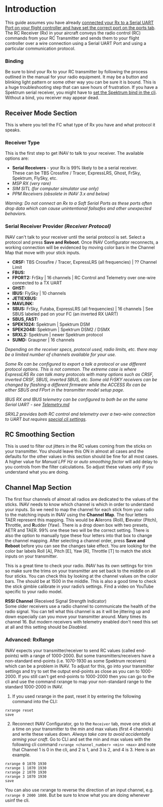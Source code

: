 # Introduction
This guide assumes you have already [connected your Rx to a Serial UART Port on your flight controller and have set the correct port on the ports tab](https://github.com/iNavFlight/inav/wiki/Ports-Tab). The RC Receiver (Rx) in your aircraft conveys the radio control (RC) commands from your RC Transmitter and sends them to your flight controller over a wire connection using a Serial UART Port and using a particular communication protocol.

### Binding
Be sure to bind your Rx to your RC transmitter by following the process outlined in the manual for your radio equipment. It may be a button and blinking light pattern or some other way you can be sure it is bound. This is a huge troubleshooting step that can save hours of frustration. If you have a Spektrum serial receiver, you might have to [set the Spektrum bind in the cli](https://github.com/iNavFlight/inav/blob/master/docs/Spektrum%20bind.md). Without a bind, you receiver may appear dead.

## Receiver Mode Section
This is where you tell the FC what type of Rx you have and what protocol it speaks.

### Receiver Type
This is the first step to get INAV to talk to your receiver. The available options are:
- **Serial Receivers** - your Rx is 99% likely to be a serial receiver.\
These can be TBS Crossfire / Tracer, ExpressLRS, Ghost, FrSky, Spektrum, FlySky, etc.
- _MSP RX (very rare)_
- _SIM SITL (for computer simulator use only)_
- _PPM Receivers (obsolete in INAV 3.x and below)_

*Warning: Do not connect an Rx to a Soft Serial Ports as these ports often drop data which can cause unintentional failsafes and other unexpected behaviors.*

### Serial Receiver Provider *(Receiver Protocol)*
INAV can't talk to your receiver until the serial protocol is set. Select a protocol and press **Save and Reboot**. Once INAV Configurator reconnects, a working connection will be evidenced by moving color bars in the Channel Map that move with your stick inputs.
- **CRSF:** TBS Crossfire / Tracer, ExpressLRS (all frequencies) | ?? Channel Limit
- **FBUS:**
- **FPORT2:** FrSky | 16 channels | RC Control and Telemetry over one-wire connected to a TX UART
- **GHST:** 
- **IBUS:** FlySky | 10 channels 
- **JETIEXBUS:**
- **MAVLINK:** 
- **SBUS:** FrSky, Futaba, ExpressLRS (all frequencies) | 16 channels | See SBUS labeled pad on your FC (an inverted RX UART)
- **SBUS_FAST:** 
- **SPEK1024:** Spektrum | Spektrum DSM
- **SPEK2048:** Spektrum | Spektrum DSM2 / DSMX
- **SRXL2:** Spektrum | newer Spektrum protocol
- **SUMD:** Graupner | 16 channels 

*Depending on the receiver specs, protocol used, radio limits, etc. there may be a limited number of channels available for your use.*

*Some Rx can be configured to export a talk a protocol or use different protocol options. This is not common. The extreme case is where ExpressLRS Rx can talk many protocols with many options such as CRSF, inverted CRSF, SBUS, inverted SBUS, etc. Some old FrSKY receivers can be changed by flashing a different firmware while the ACCESS Rx can be either SBUS and FPort in the transmitter model setup page.* 

*IBUS RX and IBUS telemetry can be configured to both be on the same Serial UART - see [Telemetry.md](https://github.com/iNavFlight/inav/blob/master/docs/Telemetry.md)*

*SRXL2 provides both RC control and telemetry over a two-wire connection to UART but requires [special cli settings](https://github.com/iNavFlight/inav/blob/master/docs/Rx.md#configuration-1).*

## RC Smoothing Section
This is used to filter out jitters in the RC values coming from the sticks on your transmitter. You should leave this ON in almost all cases and the defaults for the other values in this section should be fine for all most cases. A higher value for *Manual LPF Hz* or *auto smoothing factor* will add delay to you controls from the filter calculations. So adjust these values only if you understand what you are doing.

## Channel Map Section
The first four channels of almost all radios are dedicated to the values of the sticks. INAV needs to know which channel is which in order to understand your inputs. So we need to map the channel for each stick from your radio to the matching inputs in INAV using the **Channel Map**. The four letters TAER represent this mapping. This would be **A**ilerons (Roll), **E**levator (Pitch), **T**hrottle, and **R**udder (Yaw). There is a drop down box with two presets, AETR and TAER. 99% one these two will be the correct setting. There is also the option to manually type these four letters into that box to change the channel mapping. After selecting a channel order, press **Save and Reboot** before you can see the changes take effect. You are looking for the color bar labels Roll [A], Pitch [E], Yaw [R], Throttle [T] to match the stick inputs on your transmitter.

This is a great time to check your radio. INAV has its own settings for trim so make sure the trims on your transmitter are set back to the middle on all four sticks. You can check this by looking at the channel values on the color bars. The should be at 1500 in the middle. This is also a good time to check the stick gimble calibrate in your radio’s settings. Find a video on YouTube specific to your radio model.

**RSSI Channel** (Received Signal Strength Indicator)\
Some older receivers use a radio channel to communicate the health of the radio signal. You can tell what this channel is as it will be jittering up and down especially can you move your transmitter around. Many times its channel 16. But modern receivers with telemetry enabled don't need this set at all and this setting should be *Disabled*.

### Advanced: RxRange
INAV expects your transmitter/receiver to send RC values (called end-points) with a range of 1000-2000. But some transmitters/receivers have a non-standard end-points (i.e. 1070-1930 as some Spektrum receivers) which can be a problem in INAV. To adjust for this, go into your transmitter settings and try to set the output end-points as close as you can to 1000-2000. If you still can't get end-points to 1000-2000 then you can go to the cli and use the command rxrange to map your non-standard range to the standard 1000-2000 in INAV.
1. If you used rxrange in the past, reset it by entering the following command into the CLI:
```
rxrange reset
save
```
2. Reconnect INAV Configurator, go to the `Receiver` tab, move one stick at a time on your transmitter to the min and max values (first 4 channels) and write these values down. *Always take care to avoid accidentally arming your craft*. Go to CLI and set the min and max values with the following cli command `rxrange <channel_number> <min> <max>` and note that Channel 1 is 0 in the cli, and 2 is 1, and 3 is 2, and 4 is 3. Here is an example.
```
rxrange 0 1070 1930
rxrange 1 1070 1930
rxrange 2 1070 1930
rxrange 3 1070 1930
save
```
You can also use rxrange to reverse the direction of an input channel, e.g. `rxrange 0 2000 1000`. But be sure to know what you are doing whenever usinf the cli.

